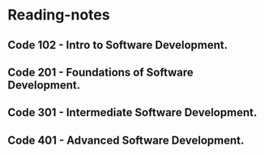 # Reading-notes

   ## Code 102 - Intro to Software Development.
   ## Code 201 - Foundations of Software Development.
   ## Code 301 - Intermediate Software Development.
   ## Code 401 - Advanced Software Development.

